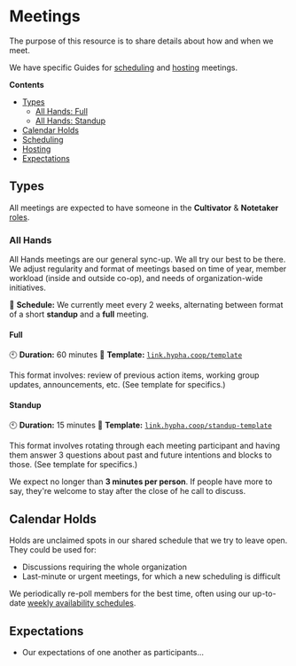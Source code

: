# Meetings

The purpose of this resource is to share details about how and when we
meet.

We have specific Guides for [scheduling][scheduling] and
[hosting][hosting] meetings.

**Contents**

- [Types](#types)
  - [All Hands: Full](#all-hands-full)
  - [All Hands: Standup](#all-hands-standup)
- [Calendar Holds](#calendar-holds)
- [Scheduling](#scheduling)
- [Hosting](#hosting)
- [Expectations](#expectations)

## Types

All meetings are expected to have someone in the **Cultivator** &
**Notetaker** [roles](/roles.md).

### All Hands

All Hands meetings are our general sync-up. We all try our best to be
there. We adjust regularity and format of meetings based on time of
year, member workload (inside and outside co-op), and needs of
organization-wide initiatives.

:calendar: **Schedule:** We currently meet every 2 weeks, alternating between
format of a short **standup** and a **full** meeting.

#### Full
:clock10: **Duration:** 60 minutes
:memo: **Template:** [`link.hypha.coop/template`](https://link.hypha.coop/template)

This format involves: review of previous action items, working group
updates, announcements, etc. (See template for specifics.)

#### Standup
:clock10: **Duration:** 15 minutes
:memo: **Template:** [`link.hypha.coop/standup-template`](https://link.hypha.coop/standup-template)

This format involves rotating through each meeting participant and
having them answer 3 questions about past and future intentions and
blocks to those. (See template for specifics.)

We expect no longer than **3 minutes per person**. If people have more
to say, they're welcome to stay after the close of he call to discuss.

## Calendar Holds

Holds are unclaimed spots in our shared schedule that we try to leave
open. They could be used for:

- Discussions requiring the whole organization
- Last-minute or urgent meetings, for which a new scheduling is
  difficult

We periodically re-poll members for the best time, often using our
up-to-date [weekly availability schedules][schedules].

## Expectations

- Our expectations of one another as participants...

   [scheduling]: /guides.md#scheduling-a-meeting
   [hosting]: /guides.md#hosting-a-meeting
   [availability]: https://link.hypha.coop/availability
   [schedules]: https://link.hypha.coop/schedules
   [meetings]: https://link.hypha.coop/meetings
   [template]: https://link.hypha.coop/template
